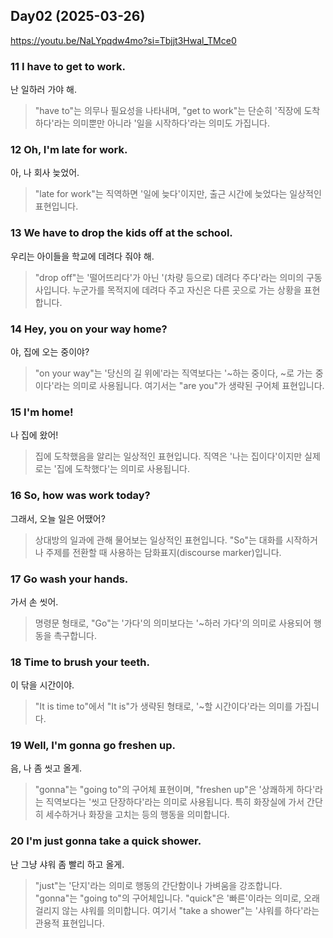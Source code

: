## Day02 (2025-03-26)
https://youtu.be/NaLYpqdw4mo?si=Tbjjt3Hwal_TMce0

### 11 I have to get to work.
난 일하러 가야 해.
> "have to"는 의무나 필요성을 나타내며, "get to work"는 단순히 '직장에 도착하다'라는 의미뿐만 아니라 '일을 시작하다'라는 의미도 가집니다.

### 12 Oh, I'm late for work.
아, 나 회사 늦었어.
> "late for work"는 직역하면 '일에 늦다'이지만, 출근 시간에 늦었다는 일상적인 표현입니다.

### 13 We have to drop the kids off at the school.
우리는 아이들을 학교에 데려다 줘야 해.
> "drop off"는 '떨어뜨리다'가 아닌 '(차량 등으로) 데려다 주다'라는 의미의 구동사입니다. 누군가를 목적지에 데려다 주고 자신은 다른 곳으로 가는 상황을 표현합니다.

### 14 Hey, you on your way home?
야, 집에 오는 중이야?
> "on your way"는 '당신의 길 위에'라는 직역보다는 '~하는 중이다, ~로 가는 중이다'라는 의미로 사용됩니다. 여기서는 "are you"가 생략된 구어체 표현입니다.

### 15 I'm home!
나 집에 왔어!
> 집에 도착했음을 알리는 일상적인 표현입니다. 직역은 '나는 집이다'이지만 실제로는 '집에 도착했다'는 의미로 사용됩니다.

### 16 So, how was work today?
그래서, 오늘 일은 어땠어?
> 상대방의 일과에 관해 물어보는 일상적인 표현입니다. "So"는 대화를 시작하거나 주제를 전환할 때 사용하는 담화표지(discourse marker)입니다.

### 17 Go wash your hands.
가서 손 씻어.
> 명령문 형태로, "Go"는 '가다'의 의미보다는 '~하러 가다'의 의미로 사용되어 행동을 촉구합니다.

### 18 Time to brush your teeth.
이 닦을 시간이야.
> "It is time to"에서 "It is"가 생략된 형태로, '~할 시간이다'라는 의미를 가집니다.

### 19 Well, I'm gonna go freshen up.
음, 나 좀 씻고 올게.
> "gonna"는 "going to"의 구어체 표현이며, "freshen up"은 '상쾌하게 하다'라는 직역보다는 '씻고 단장하다'라는 의미로 사용됩니다. 특히 화장실에 가서 간단히 세수하거나 화장을 고치는 등의 행동을 의미합니다.

### 20 I'm just gonna take a quick shower.
난 그냥 샤워 좀 빨리 하고 올게.
> "just"는 '단지'라는 의미로 행동의 간단함이나 가벼움을 강조합니다. "gonna"는 "going to"의 구어체입니다. "quick"은 '빠른'이라는 의미로, 오래 걸리지 않는 샤워를 의미합니다. 여기서 "take a shower"는 '샤워를 하다'라는 관용적 표현입니다.
